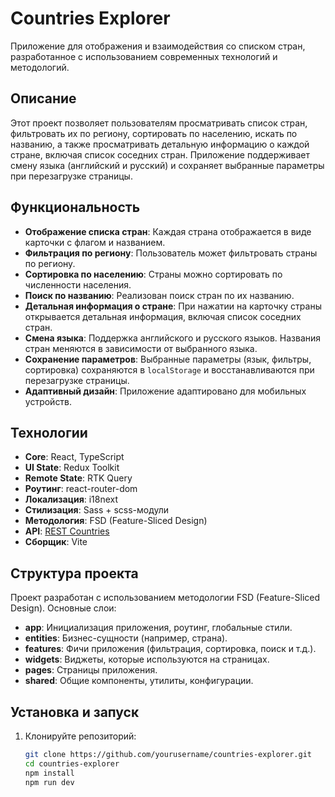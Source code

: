 # Countries Explorer

Приложение для отображения и взаимодействия со списком стран, разработанное с использованием современных технологий и методологий.

## Описание

Этот проект позволяет пользователям просматривать список стран, фильтровать их по региону, сортировать по населению, искать по названию, а также просматривать детальную информацию о каждой стране, включая список соседних стран. Приложение поддерживает смену языка (английский и русский) и сохраняет выбранные параметры при перезагрузке страницы.

## Функциональность

- **Отображение списка стран**: Каждая страна отображается в виде карточки с флагом и названием.
- **Фильтрация по региону**: Пользователь может фильтровать страны по региону.
- **Сортировка по населению**: Страны можно сортировать по численности населения.
- **Поиск по названию**: Реализован поиск стран по их названию.
- **Детальная информация о стране**: При нажатии на карточку страны открывается детальная информация, включая список соседних стран.
- **Смена языка**: Поддержка английского и русского языков. Названия стран меняются в зависимости от выбранного языка.
- **Сохранение параметров**: Выбранные параметры (язык, фильтры, сортировка) сохраняются в `localStorage` и восстанавливаются при перезагрузке страницы.
- **Адаптивный дизайн**: Приложение адаптировано для мобильных устройств.

## Технологии

- **Core**: React, TypeScript
- **UI State**: Redux Toolkit
- **Remote State**: RTK Query
- **Роутинг**: react-router-dom
- **Локализация**: i18next
- **Стилизация**: Sass + scss-модули
- **Методология**: FSD (Feature-Sliced Design)
- **API**: [REST Countries](https://restcountries.com/#api-endpoints-using-this-project)
- **Сборщик**: Vite

## Структура проекта
Проект разработан с использованием методологии FSD (Feature-Sliced Design). Основные слои:

- **app**: Инициализация приложения, роутинг, глобальные стили.
- **entities**: Бизнес-сущности (например, страна).
- **features**: Фичи приложения (фильтрация, сортировка, поиск и т.д.).
- **widgets**: Виджеты, которые используются на страницах.
- **pages**: Страницы приложения.
- **shared**: Общие компоненты, утилиты, конфигурации.

## Установка и запуск

1. Клонируйте репозиторий:
   ```bash
   git clone https://github.com/yourusername/countries-explorer.git
   cd countries-explorer
   npm install
   npm run dev
